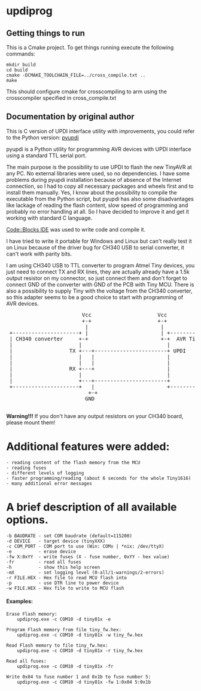 # updiprog

## Getting things to run
This is a Cmake project. To get things running execute the following commands:
```
mkdir build
cd build
cmake -DCMAKE_TOOLCHAIN_FILE=../cross_compile.txt ..
make
```
This should configure cmake for crosscompiling to arm using the crosscompiler specified in cross_compile.txt

## Documentation by original author
This is C version of UPDI interface utility with improvements, you could refer to the Python version: [pyupdi](https://github.com/mraardvark/pyupdi.git)
	
pyupdi is a Python utility for programming AVR devices with UPDI interface using a standard TTL serial port.

The main purpose is the possibility to use UPDI to flash the new TinyAVR at any PC. No external libraries were used, so no dependencies. I have some problems during pyupdi installation because of absence of the Internet connection, so I had to copy all necessary packages and wheels first and to install them manually. Yes, I know about the possibility to compile the executable from the Python script, but pyupdi has also some disadvantages like lackage of reading the flash content, slow speed of programming and probably no error handling at all. So I have decided to improve it and get it working with standard C language.

[Code::Blocks IDE](http://www.codeblocks.org/) was used to write code and compile it.

I have tried to write it portable for Windows and Linux but can't really test it on Linux because of the driver bug for CH340 USB to serial converter, it can't work with parity bits.

I am using CH340 USB to TTL converter to program Atmel Tiny devices, you just need to connect TX and RX lines, they are actually already have a 1.5k output resistor on my connector, so just connect them and don't forget to connect GND of the converter with GND of the PCB with Tiny MCU. There is also a possibility to supply Tiny with the voltage from the CH340 converter, so this adapter seems to be a good choice to start with programming of AVR devices.

<pre>
                        Vcc                     Vcc
                        +-+                     +-+
                         |                       |
 +---------------------+ |                       | +--------------------+
 | CH340 converter     +-+                       +-+  AVR Tiny device   |
 |                     |                           |                    |
 |                  TX +---+-----------------------+ UPDI               |
 |                     |   |                       |                    |
 |                     |   |                       |                    |
 |                  RX +---+                       |                    |
 |                     |                           |                    |
 |                     +---+-----------------------+                    |
 +---------------------+   |                       +--------------------+
                          +-+
                         GND

</pre>
**Warning!!!** If you don't have any output resistors on your CH340 board, please mount them!

# Additional features were added:
	- reading content of the flash memory from the MCU
	- reading fuses
	- different levels of logging
	- faster programming/reading (about 6 seconds for the whole Tiny1616)
	- many additional error messages

# A brief description of all available options.

	-b BAUDRATE - set COM baudrate (default=115200)
	-d DEVICE   - target device (tinyXXX)
	-c COM_PORT - COM port to use (Win: COMx | *nix: /dev/ttyX)
	-e          - erase device
	-fw X:0xYY  - write fuses (X - fuse number, 0xYY - hex value)
	-fr         - read all fuses
	-h          - show this help screen
	-mX         - set logging level (0-all/1-warnings/2-errors)
	-r FILE.HEX - Hex file to read MCU flash into
	-p          - use DTR line to power device
	-w FILE.HEX - Hex file to write to MCU flash
  
#### Examples:

    Erase Flash memory:
        updiprog.exe -c COM10 -d tiny81x -e
    
    Program Flash memory from file tiny_fw.hex:
        updiprog.exe -c COM10 -d tiny81x -w tiny_fw.hex
		
    Read Flash memory to file tiny_fw.hex:
        updiprog.exe -c COM10 -d tiny81x -r tiny_fw.hex
		
	Read all fuses:
		updiprog.exe -c COM10 -d tiny81x -fr
		
	Write 0x04 to fuse number 1 and 0x1b to fuse number 5:
		updiprog.exe -c COM10 -d tiny81x -fw 1:0x04 5:0x1b
